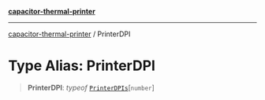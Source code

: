 [**capacitor-thermal-printer**](../README.md)

***

[capacitor-thermal-printer](../README.md) / PrinterDPI

# Type Alias: PrinterDPI

> **PrinterDPI**: *typeof* [`PrinterDPIs`](../variables/PrinterDPIs.md)\[`number`\]
